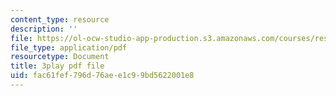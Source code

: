 ```yaml
---
content_type: resource
description: ''
file: https://ol-ocw-studio-app-production.s3.amazonaws.com/courses/res-6-012-introduction-to-probability-spring-2018/fac61fef796d76aee1c99bd5622001e8_8llkkbCPHb4.pdf
file_type: application/pdf
resourcetype: Document
title: 3play pdf file
uid: fac61fef-796d-76ae-e1c9-9bd5622001e8
---
```

